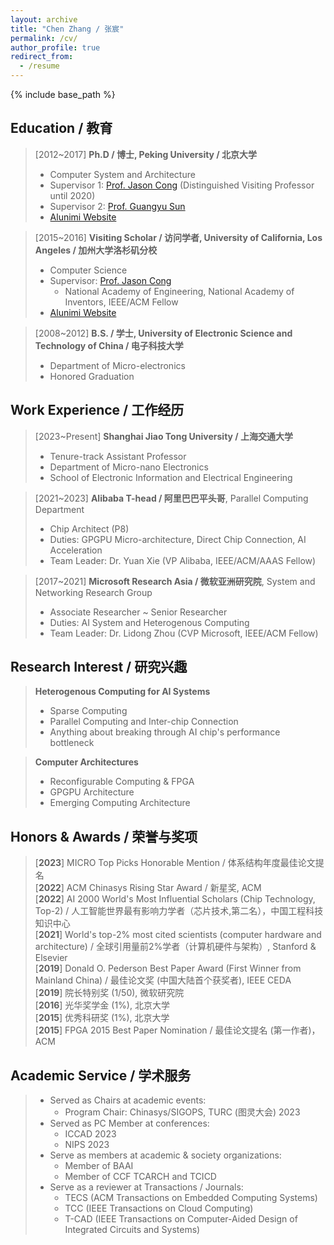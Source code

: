 ```yaml
---
layout: archive
title: "Chen Zhang / 张宸"
permalink: /cv/
author_profile: true
redirect_from:
  - /resume
---
```


{% include base_path %}

## Education / 教育

>[2012~2017] **Ph.D / 博士, Peking University / 北京大学**
>  * Computer System and Architecture
>  * Supervisor 1: [Prof. Jason Cong](https://vast.cs.ucla.edu/people/faculty/jason-cong) (Distinguished Visiting Professor until 2020)
>  * Supervisor 2: [Prof. Guangyu Sun](https://ic.pku.edu.cn/szdw/zzjs/sjzdhyjsxtx1/sgy/index.htm)
>  * [Alunimi Website](https://ceca.pku.edu.cn/people/alumni_postgrad/class2017g/1206149.htm)


>[2015~2016] **Visiting Scholar / 访问学者, University of California, Los Angeles / 加州大学洛杉矶分校**
>  * Computer Science
>  * Supervisor: [Prof. Jason Cong](https://vast.cs.ucla.edu/people/faculty/jason-cong)
>    * National Academy of Engineering, National Academy of Inventors, IEEE/ACM Fellow
>  * [Alunimi Website](https://vast.cs.ucla.edu/people/alumni/chen-zhang)

>[2008~2012] **B.S. / 学士, University of Electronic Science and Technology of China / 电子科技大学**
>  * Department of Micro-electronics
>  * Honored Graduation

## Work Experience / 工作经历

>[2023~Present] **Shanghai Jiao Tong University / 上海交通大学**
>  * Tenure-track Assistant Professor
>  * Department of Micro-nano Electronics
>  * School of Electronic Information and Electrical Engineering

>[2021~2023] **Alibaba T-head / 阿里巴巴平头哥**, Parallel Computing Department
>  * Chip Architect (P8)
>  * Duties: GPGPU Micro-architecture, Direct Chip Connection, AI Acceleration
>  * Team Leader: Dr. Yuan Xie (VP Alibaba, IEEE/ACM/AAAS Fellow)

>[2017~2021] **Microsoft Research Asia / 微软亚洲研究院**, System and Networking Research Group
>  * Associate Researcher ~ Senior Researcher
>  * Duties: AI System and Heterogenous Computing
>  * Team Leader: Dr. Lidong Zhou (CVP Microsoft, IEEE/ACM Fellow)
  
## Research Interest / 研究兴趣

>**Heterogenous Computing for AI Systems**
>  * Sparse Computing
>  * Parallel Computing and Inter-chip Connection
>  * Anything about breaking through AI chip's performance bottleneck

>**Computer Architectures**
>  * Reconfigurable Computing & FPGA
>  * GPGPU Architecture
>  * Emerging Computing Architecture

<!-- 
Publications
======
  <ul>{% for post in site.publications %}
    {% include archive-single-cv.html %}
  {% endfor %}</ul>
  
Talks
======
  <ul>{% for post in site.talks %}
    {% include archive-single-talk-cv.html %}
  {% endfor %}</ul>
  
Teaching
======
  <ul>{% for post in site.teaching %}
    {% include archive-single-cv.html %}
  {% endfor %}</ul>

-->

## Honors & Awards / 荣誉与奖项

>  [**2023**] MICRO Top Picks Honorable Mention / 体系结构年度最佳论文提名  
>  [**2022**] ACM Chinasys Rising Star Award / 新星奖, ACM   
>  [**2022**] AI 2000 World's Most Influential Scholars (Chip Technology, Top-2) / 人工智能世界最有影响力学者（芯片技术,第二名），中国工程科技知识中心   
>  [**2021**] World's top-2\% most cited scientists (computer hardware and architecture) / 全球引用量前2%学者（计算机硬件与架构）, Stanford & Elsevier    
>  [**2019**] Donald O. Pederson Best Paper Award (First Winner from Mainland China) / 最佳论文奖 (中国大陆首个获奖者), IEEE CEDA   
>  [**2019**] 院长特别奖 (1/50), 微软研究院   
>  [**2016**] 光华奖学金 (1%), 北京大学  
>  [**2015**] 优秀科研奖 (1%), 北京大学  
>  [**2015**] FPGA 2015 Best Paper Nomination / 最佳论文提名 (第一作者)，ACM  

## Academic Service / 学术服务

>  * Served as Chairs at academic events:  
>     * Program Chair: Chinasys/SIGOPS, TURC (图灵大会) 2023  
>  * Served as PC Member at conferences:  
>     * ICCAD 2023  
>     * NIPS 2023
>  * Serve as members at academic & society organizations:
>     * Member of BAAI 
>     * Member of CCF TCARCH and TCICD
>  * Serve as a reviewer at Transactions / Journals:  
>     * TECS (ACM Transactions on Embedded Computing Systems)   
>     * TCC (IEEE Transactions on Cloud Computing)
>     * T-CAD (IEEE Transactions on Computer-Aided Design of Integrated Circuits and Systems)

